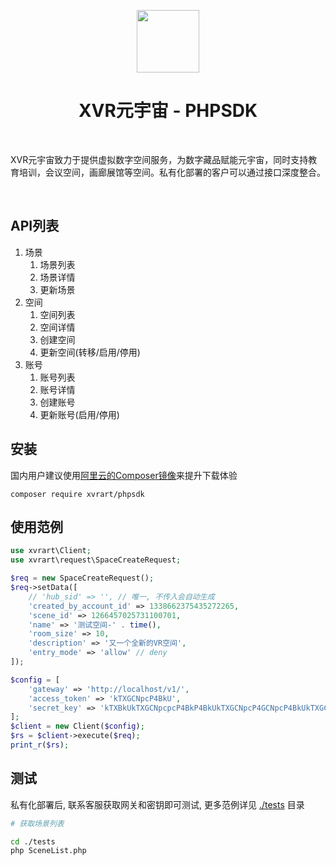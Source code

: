 <p align="center">
    <a href="https://xvr.art/?ref=github_repo_hubsapi" target="_blank">
        <img src="https://xvr.oss-cn-hangzhou.aliyuncs.com/common/logo-dark-icon.png" height="100px">
    </a>
    <h1 align="center">XVR元宇宙 - PHPSDK</h1>
    <br>
    <p>XVR元宇宙致力于提供虚拟数字空间服务，为数字藏品赋能元宇宙，同时支持教育培训，会议空间，画廊展馆等空间。私有化部署的客户可以通过接口深度整合。</p>
    <br>
</p>

## API列表

1. 场景
   1. 场景列表
   2. 场景详情
   3. 更新场景
2. 空间
   1. 空间列表
   2. 空间详情
   3. 创建空间
   4. 更新空间(转移/启用/停用)
3. 账号
   1. 账号列表
   2. 账号详情
   3. 创建账号
   4. 更新账号(启用/停用)

## 安装

国内用户建议使用[阿里云的Composer镜像](https://developer.aliyun.com/composer)来提升下载体验

```
composer require xvrart/phpsdk
```

## 使用范例

```php
use xvrart\Client;
use xvrart\request\SpaceCreateRequest;

$req = new SpaceCreateRequest();
$req->setData([
    // 'hub_sid' => '', // 唯一, 不传入会自动生成
    'created_by_account_id' => 1338662375435272265,
    'scene_id' => 1266457025731100701,
    'name' => '测试空间-' . time(),
    'room_size' => 10,
    'description' => '又一个全新的VR空间',
    'entry_mode' => 'allow' // deny
]);

$config = [
    'gateway' => 'http://localhost/v1/',
    'access_token' => 'kTXGCNpcP4BkU',
    'secret_key' => 'kTXBkUkTXGCNpcpcP4BkP4BkUkTXGCNpcP4GCNpcP4BkUkTXGCNU',
];
$client = new Client($config);
$rs = $client->execute($req);
print_r($rs);
```

## 测试

私有化部署后, 联系客服获取网关和密钥即可测试, 更多范例详见 [./tests](./tests) 目录

```sh
# 获取场景列表

cd ./tests
php SceneList.php
```
